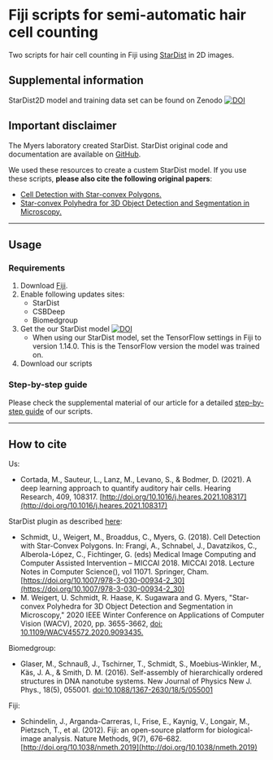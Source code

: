 Fiji scripts for semi-automatic hair cell counting
======

Two scripts for hair cell counting in Fiji using [StarDist](https://imagej.net/StarDist) in 2D images.

## Supplemental information
StarDist2D model and training data set can be found on Zenodo [![DOI](https://zenodo.org/badge/DOI/10.5281/zenodo.4590066.svg)](https://doi.org/10.5281/zenodo.4590066)

## Important disclaimer
The Myers laboratory created StarDist.
StarDist original code and documentation are available on [GitHub](https://github.com/stardist/stardist). 

We used these resources to create a custem StarDist model.
If you use these scripts, **please also cite the following original papers**:
* [Cell Detection with Star-convex Polygons.](https://arxiv.org/abs/1806.03535)
* [Star-convex Polyhedra for 3D Object Detection and Segmentation in Microscopy.](http://openaccess.thecvf.com/content_WACV_2020/papers/Weigert_Star-convex_Polyhedra_for_3D_Object_Detection_and_Segmentation_in_Microscopy_WACV_2020_paper.pdf)

---

## Usage

### Requirements
1. Download [Fiji](https://fiji.sc).
2. Enable following updates sites:
    * StarDist
    * CSBDeep
    * Biomedgroup
3. Get the our StarDist model [![DOI](https://zenodo.org/badge/DOI/10.5281/zenodo.4590066.svg)](https://doi.org/10.5281/zenodo.4590066)
    *  When using our StarDist model, set the TensorFlow settings in Fiji to version 1.14.0. This is the TensorFlow version the model was trained on.
4. Download our scripts

### Step-by-step guide
Please check the supplemental material of our article for a detailed [step-by-step guide](https://ars.els-cdn.com/content/image/1-s2.0-S0378595521001519-mmc2.zip) of our scripts.

---

## How to cite
Us:
* Cortada, M., Sauteur, L., Lanz, M., Levano, S., & Bodmer, D. (2021). 
  A deep learning approach to quantify auditory hair cells. 
  Hearing Research, 409, 108317. [http://doi.org/10.1016/j.heares.2021.108317](http://doi.org/10.1016/j.heares.2021.108317)

StarDist plugin as described [here](https://github.com/stardist/stardist#how-to-cite):

* Schmidt, U., Weigert, M., Broaddus, C., Myers, G. (2018). Cell Detection with  Star-Convex Polygons. In: Frangi, A., Schnabel, J., Davatzikos, C., Alberola-López, C., Fichtinger, G. (eds) Medical Image Computing and Computer Assisted Intervention – MICCAI 2018. MICCAI 2018. Lecture Notes in Computer Science(), vol 11071. Springer, Cham. 
[https://doi.org/10.1007/978-3-030-00934-2_30](https://doi.org/10.1007/978-3-030-00934-2_30)
* M. Weigert, U. Schmidt, R. Haase, K. Sugawara and G. Myers, "Star-convex Polyhedra for 3D Object Detection and Segmentation in Microscopy," 2020 IEEE Winter Conference on Applications of Computer Vision (WACV), 2020, pp. 3655-3662, [doi: 10.1109/WACV45572.2020.9093435.](https://doi.org/10.1109/WACV45572.2020.9093435)

Biomedgroup:
* Glaser, M., Schnauß, J., Tschirner, T., Schmidt, S., Moebius-Winkler, M., Käs, J. A., & Smith, D. M. (2016). Self-assembly of hierarchically ordered structures in DNA nanotube systems. New Journal of Physics New J. Phys., 18(5), 055001. [doi:10.1088/1367-2630/18/5/055001](https://doi.org/10.1088/1367-2630/18/5/055001)

Fiji:
* Schindelin, J., Arganda-Carreras, I., Frise, E., Kaynig, V., Longair, M., Pietzsch, T., et al. (2012). Fiji: an open-source platform for biological-image analysis. Nature Methods, 9(7), 676–682. [http://doi.org/10.1038/nmeth.2019](http://doi.org/10.1038/nmeth.2019)